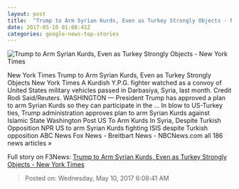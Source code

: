 ```yaml
---
layout: post
title:  "Trump to Arm Syrian Kurds, Even as Turkey Strongly Objects - New York Times"
date: 2017-05-10 01:08:41Z
categories: google-news-top-stories
---
```


![Trump to Arm Syrian Kurds, Even as Turkey Strongly Objects - New York Times](https://static01.nyt.com/images/2017/05/10/world/Kurds/Kurds-facebookJumbo.jpg)

New York Times Trump to Arm Syrian Kurds, Even as Turkey Strongly Objects New York Times A Kurdish Y.P.G. fighter watched as a convoy of United States military vehicles passed in Darbasiya, Syria, last month. Credit Rodi Said/Reuters. WASHINGTON — President Trump has approved a plan to arm Syrian Kurds so they can participate in the ... In blow to US-Turkey ties, Trump administration approves plan to arm Syrian Kurds against Islamic State Washington Post US To Arm Kurds In Syria, Despite Turkish Opposition NPR US to arm Syrian Kurds fighting ISIS despite Turkish opposition ABC News Fox News - Breitbart News - NBCNews.com all 186 news articles »


Full story on F3News: [Trump to Arm Syrian Kurds, Even as Turkey Strongly Objects - New York Times](http://www.f3nws.com/n/kEKfK)

> Posted on: Wednesday, May 10, 2017 6:08:41 AM
